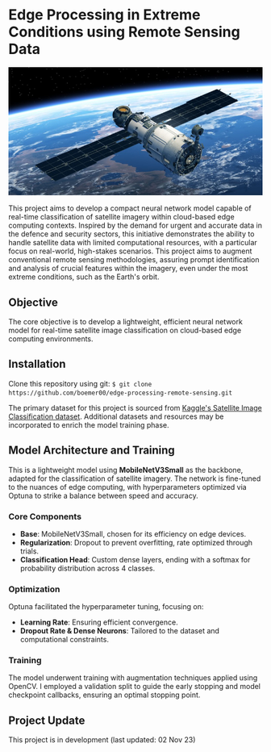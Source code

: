 # Edge Processing in Extreme Conditions using Remote Sensing Data

![](docs/renato-boemer-satellite-remote-sensing.jpeg)

This project aims to develop a compact neural network model capable of real-time classification of satellite imagery within cloud-based edge computing contexts. Inspired by the demand for urgent and accurate data in the defence and security sectors, this initiative demonstrates the ability to handle satellite data with limited computational resources, with a particular focus on real-world, high-stakes scenarios. This project aims to augment conventional remote sensing methodologies, assuring prompt identification and analysis of crucial features within the imagery, even under the most extreme conditions, such as the Earth's orbit.

## Objective
The core objective is to develop a lightweight, efficient neural network model for real-time satellite image classification on cloud-based edge computing environments.

## Installation
Clone this repository using git:
```$ git clone https://github.com/boemer00/edge-processing-remote-sensing.git```

The primary dataset for this project is sourced from [Kaggle's Satellite Image Classification dataset](https://www.kaggle.com/datasets/mahmoudreda55/satellite-image-classification). Additional datasets and resources may be incorporated to enrich the model training phase.

## Model Architecture and Training

This is a lightweight model using **MobileNetV3Small** as the backbone, adapted for the classification of satellite imagery. The network is fine-tuned to the nuances of edge computing, with hyperparameters optimized via Optuna to strike a balance between speed and accuracy.

### Core Components
- **Base**: MobileNetV3Small, chosen for its efficiency on edge devices.
- **Regularization**: Dropout to prevent overfitting, rate optimized through trials.
- **Classification Head**: Custom dense layers, ending with a softmax for probability distribution across 4 classes.

### Optimization
Optuna facilitated the hyperparameter tuning, focusing on:
- **Learning Rate**: Ensuring efficient convergence.
- **Dropout Rate & Dense Neurons**: Tailored to the dataset and computational constraints.

### Training
The model underwent training with augmentation techniques applied using OpenCV. I employed a validation split to guide the early stopping and model checkpoint callbacks, ensuring an optimal stopping point.

## Project Update
This project is in development (last updated: 02 Nov 23)
